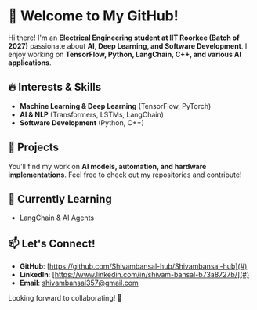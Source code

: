 # 🚀 Welcome to My GitHub!  

Hi there! I'm an **Electrical Engineering student at IIT Roorkee (Batch of 2027)** passionate about **AI, Deep Learning, and Software Development**. I enjoy working on **TensorFlow, Python, LangChain, C++, and various AI applications**.  

## 🔥 Interests & Skills  
- **Machine Learning & Deep Learning** (TensorFlow, PyTorch)  
- **AI & NLP** (Transformers, LSTMs, LangChain)  
- **Software Development** (Python, C++)   

## 📌 Projects  
You’ll find my work on **AI models, automation, and hardware implementations**. Feel free to check out my repositories and contribute!  

## 🌱 Currently Learning  
- LangChain & AI Agents   

## 📫 Let's Connect!  
- **GitHub**: [https://github.com/Shivambansal-hub/Shivambansal-hub](#)  
- **LinkedIn**: [https://www.linkedin.com/in/shivam-bansal-b73a8727b/](#)  
- **Email**: [shivambansal357@gmail.com](#)  

Looking forward to collaborating! 🚀  
